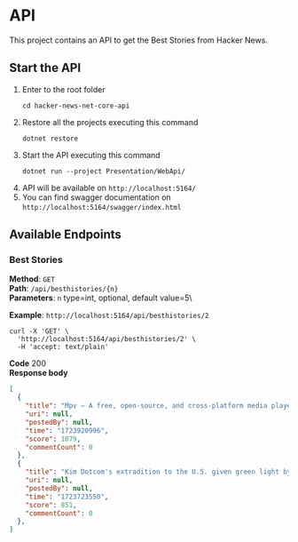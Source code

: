 # API
This project contains an API to get the Best Stories from Hacker News.


## Start the API
1. Enter to the root folder
   ```shell
   cd hacker-news-net-core-api
   ```
2. Restore all the projects executing this command 
   ```shell
   dotnet restore
   ```
3. Start the API executing this command 
   ```shell
   dotnet run --project Presentation/WebApi/
   ```
4. API will be available on `http://localhost:5164/`
5. You can find swagger documentation on `http://localhost:5164/swagger/index.html`


## Available Endpoints
### Best Stories
**Method**: `GET`\
**Path**: `/api/besthistories/{n}`\
**Parameters**: `n` type=int, optional, default value=5\

**Example**: `http://localhost:5164/api/besthistories/2`
```shell
curl -X 'GET' \
  'http://localhost:5164/api/besthistories/2' \
  -H 'accept: text/plain'
```
**Code** 200\
**Response body**
```json
[
  {
    "title": "Mpv – A free, open-source, and cross-platform media player",
    "uri": null,
    "postedBy": null,
    "time": "1723920996",
    "score": 1079,
    "commentCount": 0
  },
  {
    "title": "Kim Dotcom's extradition to the U.S. given green light by New Zealand",
    "uri": null,
    "postedBy": null,
    "time": "1723723550",
    "score": 851,
    "commentCount": 0
  },
]
```
